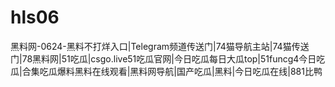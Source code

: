 # hls06
黑料网-0624-黑料不打烊入口|Telegram频道传送门|74猫导航主站|74猫传送门|78黑料网|51吃瓜|csgo.live51吃瓜官网|今日吃瓜每日大瓜top|51funcg4今日吃瓜|合集吃瓜爆料黑料在线观看|黑料网导航|国产吃瓜|黑料|今日吃瓜在线|881比鸭
